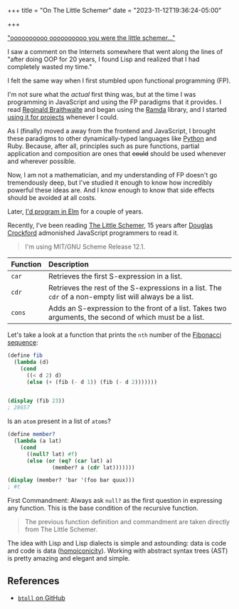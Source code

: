 +++
title = "On The Little Schemer"
date = "2023-11-12T19:36:24-05:00"

+++

["oooooooooo oooooooooo you were the little schemer..."](https://www.youtube.com/watch?v=_4wGJBBnfqQ)

I saw a comment on the Internets somewhere that went along the lines of "after doing OOP for 20 years, I found Lisp and realized that I had completely wasted my time."

I felt the same way when I first stumbled upon functional programming (FP).

I'm not sure what the *actual* first thing was, but at the time I was programming in JavaScript and using the FP paradigms that it provides.  I read [Reginald Braithwaite] and began using the [Ramda] library, and I started [using it for projects] whenever I could.

As I (finally) moved a away from the frontend and JavaScript, I brought these paradigms to other dynamically-typed languages like [Python] and Ruby.  Because, after all, principles such as pure functions, partial application and composition are ones that ~~could~~ should be used whenever and wherever possible.

Now, I am not a mathematician, and my understanding of FP doesn't go tremendously deep, but I've studied it enough to know how incredibly powerful these ideas are.  And I know enough to know that side effects should be avoided at all costs.

Later, [I'd program in Elm] for a couple of years.

Recently, I've been reading [The Little Schemer], 15 years after [Douglas Crockford] admonished JavaScript programmers to read it.

> I'm using MIT/GNU Scheme Release 12.1.

|**Function** |**Description**
|:---|:---
|`car` |Retrieves the first S-expression in a list.
|`cdr` |Retrieves the rest of the S-expressions in a list. The `cdr` of a non-empty list will always be a list.
|`cons` |Adds an S-expression to the front of a list. Takes two arguments, the second of which must be a list.

Let's take a look at a function that prints the `nth` number of the [Fibonacci sequence]:

```scheme
(define fib
  (lambda (d)
    (cond
      ((< d 2) d)
      (else (+ (fib (- d 1)) (fib (- d 2)))))))


(display (fib 23))
; 28657
```

Is an `atom` present in a list of `atoms`?

```scheme
(define member?
  (lambda (a lat)
    (cond
      ((null? lat) #f)
      (else (or (eq? (car lat) a)
              (member? a (cdr lat)))))))

(display (member? 'bar '(foo bar quux)))
; #t
```

First Commandment: Always ask `null?` as the first question in expressing any function.  This is the base condition of the recursive function.

> The previous function definition and commandment are taken directly from The Little Schemer.

The idea with Lisp and Lisp dialects is simple and astounding: data is code and code is data ([homoiconicity]).  Working with abstract syntax trees (AST) is pretty amazing and elegant and simple.

## References

- [`btoll` on GitHub](https://github.com/btoll)

[MIT/GNU Scheme]: https://www.gnu.org/software/mit-scheme/
[using it for projects]: https://github.com/btoll/rupert-fp
[I'd program in Elm]: https://github.com/btoll?tab=repositories&q=&type=&language=elm
[The Little Schemer]: https://mitpress.mit.edu/9780262560993/the-little-schemer/
[Fibonacci sequence]: https://en.wikipedia.org/wiki/Fibonacci_sequence
[Reginald Braithwaite]: https://leanpub.com/javascriptallongesix
[Ramda]: https://ramdajs.com/
[Douglas Crockford]: https://www.crockford.com/about.html
[Python]: https://github.com/btoll/scale_buddy
[homoiconicity]: https://www.youtube.com/watch?v=o7zyGMcav3c

